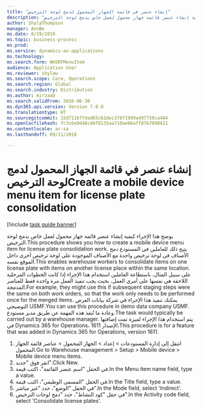 ```yaml
--- 
title: "إنشاء عنصر في قائمة الجهاز المحمول لدمج لوحة الترخيص"
description: "يوضح هذا الإجراء كيفية إنشاء عنصر قائمة جهاز محمول لعمل خاص بدمج لوحة الترخيص."
author: ShylaThompson
manager: AnnBe
ms.date: 8/29/2018
ms.topic: business-process
ms.prod: 
ms.service: dynamics-ax-applications
ms.technology: 
ms.search.form: WHSRFMenuItem
audience: Application User
ms.reviewer: shylaw
ms.search.scope: Core, Operations
ms.search.region: Global
ms.search.industry: Distribution
ms.author: mirzaab
ms.search.validFrom: 2016-06-30
ms.dyn365.ops.version: Version 7.0.0
ms.translationtype: HT
ms.sourcegitcommit: 32d71167fdad65cb1dec37671999a497759ca484
ms.openlocfilehash: fc3c6e0d48cd4f8135aa710ae86affd7b7098421
ms.contentlocale: ar-sa
ms.lasthandoff: 09/11/2018

---
```

# <a name="create-a-mobile-device-menu-item-for-license-plate-consolidation"></a><span data-ttu-id="07f6f-103">إنشاء عنصر في قائمة الجهاز المحمول لدمج لوحة الترخيص</span><span class="sxs-lookup"><span data-stu-id="07f6f-103">Create a mobile device menu item for license plate consolidation</span></span>

[!include [task guide banner](../../includes/task-guide-banner.md)]

<span data-ttu-id="07f6f-104">يوضح هذا الإجراء كيفية إنشاء عنصر قائمة جهاز محمول لعمل خاص بدمج لوحة الترخيص.</span><span class="sxs-lookup"><span data-stu-id="07f6f-104">This procedure shows you how to create a mobile device menu item for license plate consolidation work.</span></span> <span data-ttu-id="07f6f-105">يتيح ذلك للعاملين في المستودع دمج الأصناف في لوحة ترخيص واحدة مع الأصناف الموجودة على لوحة ترخيص أخرى داخل الموقع نفسه.</span><span class="sxs-lookup"><span data-stu-id="07f6f-105">This enables warehouse workers to consolidate items on one license plate with items on another license place within the same location.</span></span> <span data-ttu-id="07f6f-106">على سبيل المثال، باستطاعة العاملين استخدام هذا الإجراء إذا كانت الخطوات المرحلية اللاحقة هي نفسها على أمري العمل، بحيث يجب تنفيذ العمل مرة واحدة فقط للعناصر المدمجة.</span><span class="sxs-lookup"><span data-stu-id="07f6f-106">For example, they might use this if subsequent staging steps were the same on both work orders, so that the work only needs to be performed once for the merged items.</span></span> <span data-ttu-id="07f6f-107">يمكنك تنفيذ هذا الإجراء في شركة بيانات العرض التوضيحي USMF.</span><span class="sxs-lookup"><span data-stu-id="07f6f-107">You can use this procedure in demo data company USMF.</span></span> <span data-ttu-id="07f6f-108">وعادة ما تُنفذ هذه المهمة عن طريق مدير مستودع.</span><span class="sxs-lookup"><span data-stu-id="07f6f-108">The task would typically be carried out by a warehouse manager.</span></span> <span data-ttu-id="07f6f-109">يتم استخدام هذا الإجراء لميزة تمت إضافتها في Dynamics 365 for Operations، الإصدار 1611.</span><span class="sxs-lookup"><span data-stu-id="07f6f-109">This procedure is for a feature that was added in Dynamics 365 for Operations, version 1611.</span></span>

1. <span data-ttu-id="07f6f-110">انتقل إلى إدارة المستودعات > إعداد > الجهاز المحمول > عناصر قائمة الجهاز المحمول.</span><span class="sxs-lookup"><span data-stu-id="07f6f-110">Go to Warehouse management > Setup > Mobile device > Mobile device menu items.</span></span>
2. <span data-ttu-id="07f6f-111">انقر فوق "جديد".</span><span class="sxs-lookup"><span data-stu-id="07f6f-111">Click New.</span></span>
3. <span data-ttu-id="07f6f-112">في الحقل "اسم عنصر القائمة‬"، اكتب قيمة.</span><span class="sxs-lookup"><span data-stu-id="07f6f-112">In the Menu item name field, type a value.</span></span>
4. <span data-ttu-id="07f6f-113">في الحقل "المسمى الوظيفي"، اكتب قيمة.</span><span class="sxs-lookup"><span data-stu-id="07f6f-113">In the Title field, type a value.</span></span>
5. <span data-ttu-id="07f6f-114">في الحقل "الوضع"، حدد "غير مباشر".</span><span class="sxs-lookup"><span data-stu-id="07f6f-114">In the Mode field, select 'Indirect'.</span></span>
6. <span data-ttu-id="07f6f-115">في حقل "كود النشاط"، حدد "دمج لوحات الترخيص".</span><span class="sxs-lookup"><span data-stu-id="07f6f-115">In the Activity code field, select 'Consolidate license plates'.</span></span>


